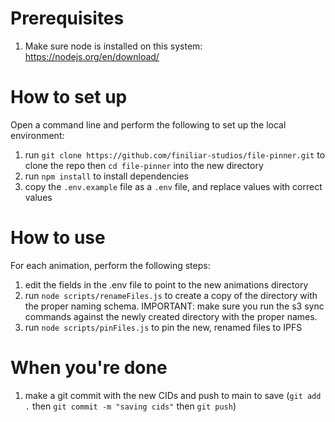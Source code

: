 # Prerequisites

1. Make sure node is installed on this system: https://nodejs.org/en/download/

# How to set up
Open a command line and perform the following to set up the local environment:

1. run `git clone https://github.com/finiliar-studios/file-pinner.git` to clone the repo then `cd file-pinner` into the new directory
2. run `npm install` to install dependencies
3. copy the `.env.example` file as a `.env` file, and replace values with correct values

# How to use
For each animation, perform the following steps:
1. edit the fields in the .env file to point to the new animations directory
2. run `node scripts/renameFiles.js` to create a copy of the directory with the proper naming schema. IMPORTANT: make sure you run the s3 sync commands against the newly created directory with the proper names.
3. run `node scripts/pinFiles.js` to pin the new, renamed files to IPFS

# When you're done
1. make a git commit with the new CIDs and push to main to save (`git add .` then `git commit -m "saving cids"` then `git push`)